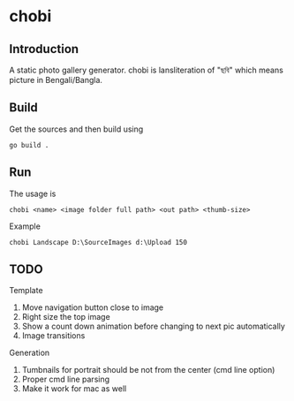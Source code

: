 # chobi 
## Introduction
A static photo gallery generator. chobi is lansliteration of "ছবি" which means picture in Bengali/Bangla.

## Build
Get the sources and then build using
```
go build .
```

## Run
The usage is
```
chobi <name> <image folder full path> <out path> <thumb-size>
```

Example
```
chobi Landscape D:\SourceImages d:\Upload 150
```

## TODO
Template
1. Move navigation button close to image
1. Right size the top image
1. Show a count down animation before changing to next pic automatically
1. Image transitions

Generation
1. Tumbnails for portrait should be not from the center (cmd line option)
1. Proper cmd line parsing
1. Make it work for mac as well
